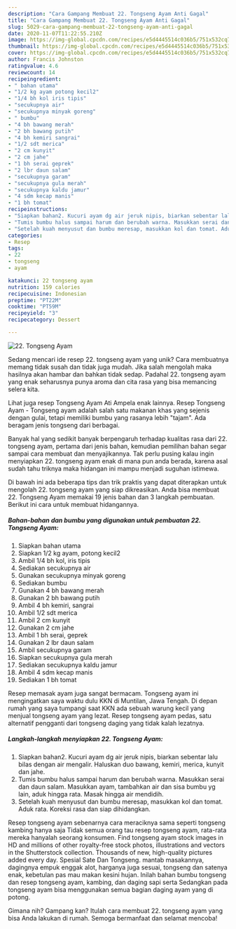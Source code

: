 ```yaml
---
description: "Cara Gampang Membuat 22. Tongseng Ayam Anti Gagal"
title: "Cara Gampang Membuat 22. Tongseng Ayam Anti Gagal"
slug: 5029-cara-gampang-membuat-22-tongseng-ayam-anti-gagal
date: 2020-11-07T11:22:55.210Z
image: https://img-global.cpcdn.com/recipes/e5d4445514c036b5/751x532cq70/22-tongseng-ayam-foto-resep-utama.jpg
thumbnail: https://img-global.cpcdn.com/recipes/e5d4445514c036b5/751x532cq70/22-tongseng-ayam-foto-resep-utama.jpg
cover: https://img-global.cpcdn.com/recipes/e5d4445514c036b5/751x532cq70/22-tongseng-ayam-foto-resep-utama.jpg
author: Francis Johnston
ratingvalue: 4.6
reviewcount: 14
recipeingredient:
- " bahan utama"
- "1/2 kg ayam potong kecil2"
- "1/4 bh kol iris tipis"
- "secukupnya air"
- "secukupnya minyak goreng"
- " bumbu"
- "4 bh bawang merah"
- "2 bh bawang putih"
- "4 bh kemiri sangrai"
- "1/2 sdt merica"
- "2 cm kunyit"
- "2 cm jahe"
- "1 bh serai geprek"
- "2 lbr daun salam"
- "secukupnya garam"
- "secukupnya gula merah"
- "secukupnya kaldu jamur"
- "4 sdm kecap manis"
- "1 bh tomat"
recipeinstructions:
- "Siapkan bahan2. Kucuri ayam dg air jeruk nipis, biarkan sebentar lalu bilas dengan air mengalir. Haluskan duo bawang, kemiri, merica, kunyit dan jahe."
- "Tumis bumbu halus sampai harum dan berubah warna. Masukkan serai dan daun salam. Masukkan ayam, tambahkan air dan sisa bumbu yg lain, aduk hingga rata. Masak hingga air mendidih."
- "Setelah kuah menyusut dan bumbu meresap, masukkan kol dan tomat. Aduk rata. Koreksi rasa dan siap dihidangkan."
categories:
- Resep
tags:
- 22
- tongseng
- ayam

katakunci: 22 tongseng ayam 
nutrition: 159 calories
recipecuisine: Indonesian
preptime: "PT22M"
cooktime: "PT59M"
recipeyield: "3"
recipecategory: Dessert

---
```



![22. Tongseng Ayam](https://img-global.cpcdn.com/recipes/e5d4445514c036b5/751x532cq70/22-tongseng-ayam-foto-resep-utama.jpg)

Sedang mencari ide resep 22. tongseng ayam yang unik? Cara membuatnya memang tidak susah dan tidak juga mudah. Jika salah mengolah maka hasilnya akan hambar dan bahkan tidak sedap. Padahal 22. tongseng ayam yang enak seharusnya punya aroma dan cita rasa yang bisa memancing selera kita.

Lihat juga resep Tongseng Ayam Ati Ampela enak lainnya. Resep Tongseng Ayam - Tongseng ayam adalah salah satu makanan khas yang sejenis dengan gulai, tetapi memiliki bumbu yang rasanya lebih &#34;tajam&#34;. Ada beragam jenis tongseng dari berbagai.

Banyak hal yang sedikit banyak berpengaruh terhadap kualitas rasa dari 22. tongseng ayam, pertama dari jenis bahan, kemudian pemilihan bahan segar sampai cara membuat dan menyajikannya. Tak perlu pusing kalau ingin menyiapkan 22. tongseng ayam enak di mana pun anda berada, karena asal sudah tahu triknya maka hidangan ini mampu menjadi suguhan istimewa.


Di bawah ini ada beberapa tips dan trik praktis yang dapat diterapkan untuk mengolah 22. tongseng ayam yang siap dikreasikan. Anda bisa membuat 22. Tongseng Ayam memakai 19 jenis bahan dan 3 langkah pembuatan. Berikut ini cara untuk membuat hidangannya.

<!--inarticleads1-->

##### Bahan-bahan dan bumbu yang digunakan untuk pembuatan 22. Tongseng Ayam:

1. Siapkan  bahan utama
1. Siapkan 1/2 kg ayam, potong kecil2
1. Ambil 1/4 bh kol, iris tipis
1. Sediakan secukupnya air
1. Gunakan secukupnya minyak goreng
1. Sediakan  bumbu
1. Gunakan 4 bh bawang merah
1. Gunakan 2 bh bawang putih
1. Ambil 4 bh kemiri, sangrai
1. Ambil 1/2 sdt merica
1. Ambil 2 cm kunyit
1. Gunakan 2 cm jahe
1. Ambil 1 bh serai, geprek
1. Gunakan 2 lbr daun salam
1. Ambil secukupnya garam
1. Siapkan secukupnya gula merah
1. Sediakan secukupnya kaldu jamur
1. Ambil 4 sdm kecap manis
1. Sediakan 1 bh tomat


Resep memasak ayam juga sangat bermacam. Tongseng ayam ini mengingatkan saya waktu dulu KKN di Muntilan, Jawa Tengah. Di depan rumah yang saya tumpangi saat KKN ada sebuah warung kecil yang menjual tongseng ayam yang lezat. Resep tongseng ayam pedas, satu alternatif pengganti dari tongseng daging yang tidak kalah lezatnya. 

<!--inarticleads2-->

##### Langkah-langkah menyiapkan 22. Tongseng Ayam:

1. Siapkan bahan2. Kucuri ayam dg air jeruk nipis, biarkan sebentar lalu bilas dengan air mengalir. Haluskan duo bawang, kemiri, merica, kunyit dan jahe.
1. Tumis bumbu halus sampai harum dan berubah warna. Masukkan serai dan daun salam. Masukkan ayam, tambahkan air dan sisa bumbu yg lain, aduk hingga rata. Masak hingga air mendidih.
1. Setelah kuah menyusut dan bumbu meresap, masukkan kol dan tomat. Aduk rata. Koreksi rasa dan siap dihidangkan.


Resep tongseng ayam sebenarnya cara meraciknya sama seperti tongseng kambing hanya saja Tidak semua orang tau resep tongseng ayam, rata-rata mereka hanyalah seorang konsumen. Find tongseng ayam stock images in HD and millions of other royalty-free stock photos, illustrations and vectors in the Shutterstock collection. Thousands of new, high-quality pictures added every day. Spesial Sate Dan Tongseng. mantab masakannya, dagingnya empuk enggak alot, harganya juga sesuai, tongseng dan satenya enak, kebetulan pas mau makan kesini hujan. Inilah bahan bumbu tongseng dan resep tongseng ayam, kambing, dan daging sapi serta Sedangkan pada tongseng ayam bisa menggunakan semua bagian daging ayam yang di potong. 

Gimana nih? Gampang kan? Itulah cara membuat 22. tongseng ayam yang bisa Anda lakukan di rumah. Semoga bermanfaat dan selamat mencoba!
